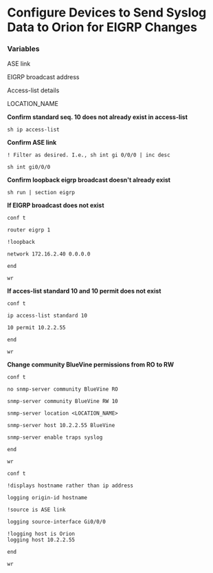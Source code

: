 # Configure Devices to Send Syslog Data to Orion for EIGRP Changes
### Variables
ASE link

EIGRP broadcast address

Access-list details

LOCATION_NAME

**Confirm standard seq. 10 does not already exist in access-list**
```
sh ip access-list
```

**Confirm ASE link**

```
! Filter as desired. I.e., sh int gi 0/0/0 | inc desc

sh int gi0/0/0
```

**Confirm loopback eigrp broadcast doesn't already exist**

```
sh run | section eigrp
```

**If EIGRP broadcast does not exist**

```
conf t

router eigrp 1

!loopback

network 172.16.2.40 0.0.0.0

end

wr
```

**If acces-list standard 10 and 10 permit does not exist**

```
conf t

ip access-list standard 10

10 permit 10.2.2.55

end

wr
```

**Change community BlueVine permissions from RO to RW**

```
conf t

no snmp-server community BlueVine RO

snmp-server community BlueVine RW 10

snmp-server location <LOCATION_NAME>

snmp-server host 10.2.2.55 BlueVine

snmp-server enable traps syslog

end

wr

conf t

!displays hostname rather than ip address

logging origin-id hostname

!source is ASE link

logging source-interface Gi0/0/0

!logging host is Orion
logging host 10.2.2.55

end

wr
```
